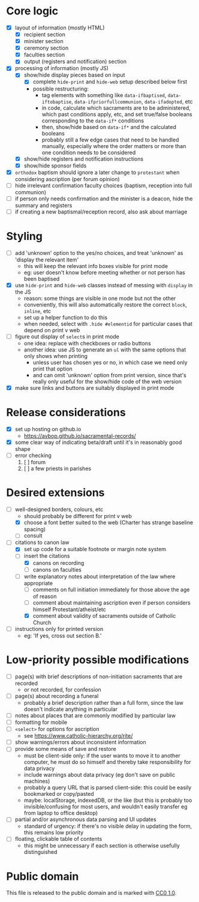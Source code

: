 # Core logic
- [x] layout of information (mostly HTML)
    - [x] recipient section
    - [x] minister section
    - [x] ceremony section
    - [x] faculties section
    - [x] output (registers and notification) section
- [x] processing of information (mostly JS)
    - [x] show/hide display pieces based on input
        - [x] complete `hide-print` and `hide-web` setup described below first
        - possible restructuring:
            - tag elements with something like `data-ifbaptised`, `data-iftobaptise`, `data-ifpriorfullcommunion`, `data-ifadopted`, etc
            - in code, calculate which sacraments are to be administered, which past conditions apply, etc, and set true/false booleans corresponding to the `data-if*` conditions
            - then, show/hide based on `data-if*` and the calculated booleans
            - probably still a few edge cases that need to be handled manually, especially where the order matters or more than one condition needs to be considered
    - [x] show/hide registers and notification instructions
    - [x] show/hide sponsor fields
- [x] `orthodox` baptism should ignore a later change to `protestant` when considering ascription (per forum opinion)
- [ ] hide irrelevant confirmation faculty choices (baptism, reception into full communion)
- [ ] if person only needs confirmation and the minister is a deacon, hide the summary and registers
- [ ] if creating a new baptismal/reception record, also ask about marriage

# Styling
- [ ] add 'unknown' option to the yes/no choices, and treat 'unknown' as 'display the relevant item'
    - this will keep the relevant info boxes visible for print mode
    - eg: user doesn't know before meeting whether or not person has been baptised
- [x] use `hide-print` and `hide-web` classes instead of messing with `display` in the JS
    - reason: some things are visible in one mode but not the other
    - conveniently, this will also automatically restore the correct `block`, `inline`, etc
    - set up a helper function to do this
    - when needed, select with `.hide #elementid` for particular cases that depend on print v web
- [ ] figure out display of `select`s in print mode
    - one idea: replace with checkboxes or radio buttons
    - another idea: use JS to generate an `ul` with the same options that only shows when printing
        - unless user has chosen yes or no, in which case we need only print that option
        - and can omit 'unknown' option from print version, since that's really only useful for the show/hide code of the web version
- [x] make sure links and buttons are suitably displayed in print mode

# Release considerations
- [x] set up hosting on github.io
    - <https://avbop.github.io/sacramental-records/>
- [x] some clear way of indicating beta/draft until it's in reasonably good shape
- [ ] error checking
    1. [ ] forum
    2. [ ] a few priests in parishes

# Desired extensions
- [ ] well-designed borders, colours, etc
    - should probably be different for print v web
    - [x] choose a font better suited to the web (Charter has strange baseline spacing)
    - [ ] consult
- [ ] citations to canon law
    - [x] set up code for a suitable footnote or margin note system
    - [ ] insert the citations
        - [x] canons on recording
        - [ ] canons on faculties
    - [ ] write explanatory notes about interpretation of the law where appropriate
        - [ ] comments on full initiation immediately for those above the age of reason
        - [ ] comment about maintaining ascription even if person considers himself Protestant/atheist/etc
        - [x] comment about validity of sacraments outside of Catholic Church
- [ ] instructions only for printed version
    - eg: 'If yes, cross out section B.'

# Low-priority possible modifications
- [ ] page(s) with brief descriptions of non-initiation sacraments that are recorded
    - or not recorded, for confession
- [ ] page(s) about recording a funeral
    - probably a brief description rather than a full form, since the law doesn't indicate anything in particular
- [ ] notes about places that are commonly modified by particular law
- [ ] formatting for mobile
- [ ] `<select>` for options for ascription
    - see <https://www.catholic-hierarchy.org/rite/>
- [ ] show warnings/errors about inconsistent information
- [ ] provide some means of save and restore
    - must be client-side only: if the user wants to move it to another computer, he must do so himself and thereby take responsibility for data privacy
    - include warnings about data privacy (eg don't save on public machines)
    - probably a query URL that is parsed client-side: this could be easily bookmarked or copy/pasted
    - maybe: localStorage, indexedDB, or the like (but this is probably too invisible/confusing for most users, and wouldn't easily transfer eg from laptop to office desktop)
- [ ] partial and/or asynchronous data parsing and UI updates
    - standard of urgency: if there's no visible delay in updating the form, this remains low priority
- [ ] floating, clickable table of contents
    - this might be unnecessary if each section is otherwise usefully distinguished

# Public domain
This file is released to the public domain and is marked with [CC0 1.0](https://creativecommons.org/publicdomain/zero/1.0/).
